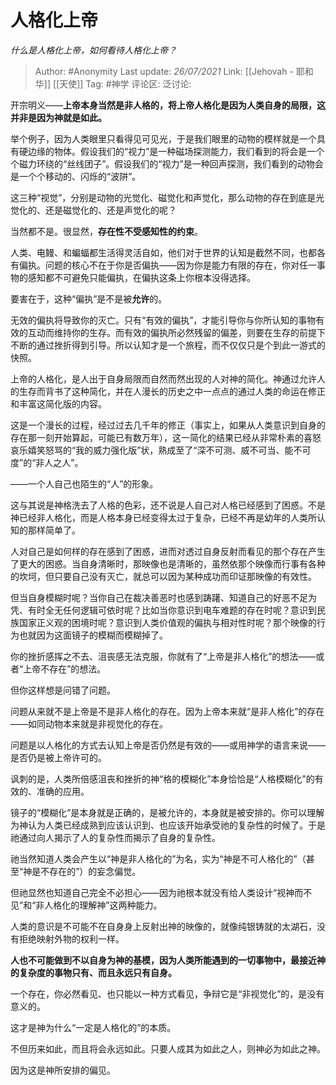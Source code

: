 # 人格化上帝
*什么是人格化上帝，如何看待人格化上帝？*

> Author: #Anonymity
> Last update: *26/07/2021*
> Link: [[Jehovah - 耶和华]] [[天使]]
> Tag: #神学
> 评论区:
> 泛讨论:

开宗明义——**上帝本身当然是非人格的，将上帝人格化是因为人类自身的局限，这并非是因为神就是如此。**

举个例子，因为人类眼里只看得见可见光，于是我们眼里的动物的模样就是一个具有硬边缘的物体。假设我们的“视力”是一种磁场探测能力，我们看到的将会是一个个磁力环绕的“丝线团子”。假设我们的“视力”是一种回声探测，我们看到的动物会是一个个移动的、闪烁的“波阱”。

这三种“视觉”，分别是动物的光觉化、磁觉化和声觉化，那么动物的存在到底是光觉化的、还是磁觉化的、还是声觉化的呢？

当然都不是。很显然，**存在性不受感知性的约束**。

人类、电鳗、和蝙蝠都生活得灵活自如，他们对于世界的认知是截然不同，也都各有偏执。问题的核心不在于你是否偏执——因为你是能力有限的存在，你对任一事物的感知都不可避免只能偏执，在偏执这条上你根本没得选择。

要害在于，这种“偏执”是不是被**允许**的。

无效的偏执将导致你的灭亡。只有“有效的偏执”，才能引导你与你所认知的事物有效的互动而维持你的生存。而有效的偏执所必然残留的偏差，则要在生存的前提下不断的通过挫折得到引导。所以认知才是一个旅程，而不仅仅只是个到此一游式的快照。

上帝的人格化，是人出于自身局限而自然而然出现的人对神的简化。神通过允许人的生存而背书了这种简化，并在人漫长的历史之中一点点的通过人类的命运在修正和丰富这简化版的内容。

这是一个漫长的过程，经过过去几千年的修正（事实上，如果从人类意识到自身的存在那一刻开始算起，可能已有数万年），这一简化的结果已经从非常朴素的喜怒哀乐嬉笑怒骂的“我的威力强化版”状，熟成至了“深不可测、威不可当、能不可度”的“非人之人”。

——一个人自己也陌生的“人”的形象。

这与其说是神格洗去了人格的色彩，还不说是人自己对人格已经感到了困惑。不是神已经非人格化，而是人格本身已经变得太过于复杂，已经不再是幼年的人类所认知的那样简单了。

人对自己是如何样的存在感到了困惑，进而对透过自身反射而看见的那个存在产生了更大的困惑。当自身清晰时，那映像也是清晰的，虽然依那个映像而行事有各种的坎坷，但只要自己没有灭亡，就总可以因为某种成功而印证那映像的有效性。

但当自身模糊时呢？当你自己在裁决善恶时也感到踌躇、知道自己的好恶不足为凭、有时全无任何逻辑可依时呢？比如当你意识到电车难题的存在时呢？意识到民族国家正义观的困境时呢？意识到人类价值观的偏执与相对性时呢？那个映像的行为也就因为这面镜子的模糊而模糊掉了。

你的挫折感挥之不去、沮丧感无法克服，你就有了“上帝是非人格化”的想法——或者“上帝不存在”的想法。

但你这样想是问错了问题。

问题从来就不是上帝是不是非人格化的存在。因为上帝本来就“是非人格化”的存在——如同动物本来就是非视觉化的存在。

问题是以人格化的方式去认知上帝是否仍然是有效的——或用神学的语言来说——是否仍是被上帝许可的。

讽刺的是，人类所倍感沮丧和挫折的神“格的模糊化”本身恰恰是“人格模糊化”的有效的、准确的应用。

镜子的“模糊化”是本身就是正确的，是被允许的，本身就是被安排的。你可以理解为神认为人类已经成熟到应该认识到、也应该开始承受祂的复杂性的时候了。于是祂通过向人揭示了人的复杂性而揭示了自身的复杂性。

祂当然知道人类会产生以“神是非人格化的”为名，实为“神是不可人格化的”（甚至“神是不存在的”）的妄念偏觉。

但祂显然也知道自己完全不必担心——因为祂根本就没有给人类设计“视神而不见”和“非人格化的理解神”这两种能力。

人类的意识是不可能不在自身身上反射出神的映像的，就像纯银铸就的太湖石，没有拒绝映射外物的权利一样。

**人也不可能做到不以自身为神的基模，因为人类所能遇到的一切事物中，最接近神的复杂度的事物只有、而且永远只有自身。**

一个存在，你必然看见、也只能以一种方式看见，争辩它是“非视觉化”的，是没有意义的。

这才是神为什么“一定是人格化的”的本质。

不但历来如此，而且将会永远如此。只要人成其为如此之人，则神必为如此之神。

因为这是神所安排的偏见。

